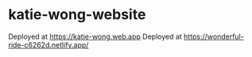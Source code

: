 # katie-wong-website

Deployed at https://katie-wong.web.app 
Deployed at https://wonderful-ride-c6262d.netlify.app/ 